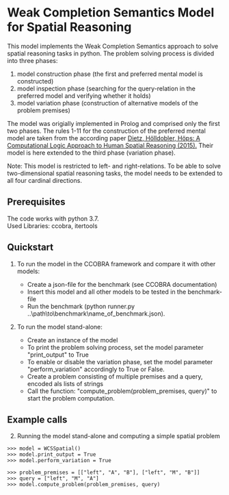 # Weak Completion Semantics Model for Spatial Reasoning

This model implements the Weak Completion Semantics approach to solve spatial reasoning tasks in python. The problem solving process is divided into three phases: 
  1. model construction phase (the first and preferred mental model is constructed)
  2. model inspection phase (searching for the query-relation in the preferred model and verifying whether it holds)
  3. model variation phase (construction of alternative models of the problem premises)

The model was origially implemented in Prolog and comprised only the first two phases. The rules 1-11 for the construction of the preferred mental model are taken from the according paper [Dietz, Hölldobler, Höps: A Computational Logic Approach to Human Spatial Reasoning (2015).](http://www.wv.inf.tu-dresden.de/Publications/2015/report-15-02.pdf) Their model is here extended to the third phase (variation phase).

Note: This model is restricted to left- and right-relations. To be able to solve two-dimensional spatial reasoning tasks, the model needs to be extended to all four cardinal directions.

## Prerequisites

The code works with python 3.7.  
Used Libraries: ccobra, itertools


## Quickstart

1) To run the model in the CCOBRA framework and compare it with other models:
   - Create a json-file for the benchmark (see CCOBRA documentation)
   - Insert this model and all other models to be tested in the benchmark-file
   - Run the benchmark (python runner.py ..\path\to\benchmark\name_of_benchmark.json). 

2) To run the model stand-alone:
   - Create an instance of the model
   - To print the problem solving process, set the model parameter "print_output" to True
   - To enable or disable the variation phase, set the model parameter "perform_variation" accordingly to True or False.
   - Create a problem consisting of multiple premises and a query, encoded als lists of strings
   - Call the function: "compute_problem(problem_premises, query)" to start the problem computation.


## Example calls 

2) Running the model stand-alone and computing a simple spatial problem
```
>>> model = WCSSpatial()
>>> model.print_output = True
>>> model.perform_variation = True

>>> problem_premises = [["left", "A", "B"], ["left", "M", "B"]]
>>> query = ["left", "M", "A"]
>>> model.compute_problem(problem_premises, query)
```
